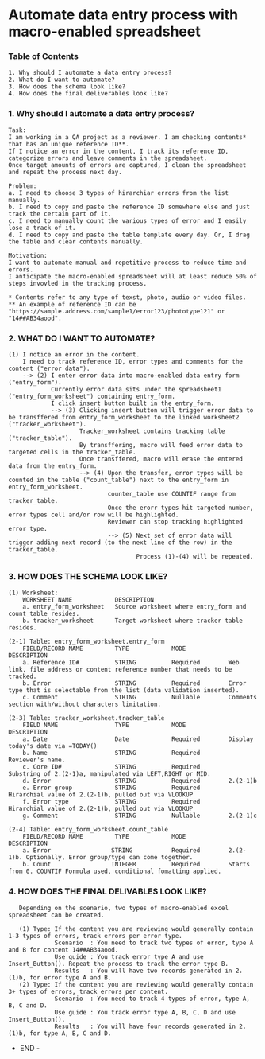 # Automate data entry process with macro-enabled spreadsheet
### Table of Contents
    1. Why should I automate a data entry process? 
    2. What do I want to automate? 
    3. How does the schema look like?
    4. How does the final deliverables look like? 


### 1. Why should I automate a data entry process? 
    Task:
    I am working in a QA project as a reviewer. I am checking contents* that has an unique reference ID**.
    If I notice an error in the content, I track its reference ID, categorize errors and leave comments in the spreadsheet.
    Once target amounts of errors are captured, I clean the spreadsheet and repeat the process next day.

    Problem:
    a. I need to choose 3 types of hirarchiar errors from the list manually.
    b. I need to copy and paste the reference ID somewhere else and just track the certain part of it.
    c. I need to manually count the various types of error and I easily lose a track of it.
    d. I need to copy and paste the table template every day. Or, I drag the table and clear contents manually.
   
    Motivation:
    I want to automate manual and repetitive process to reduce time and errors.
    I anticipate the macro-enabled spreadsheet will at least reduce 50% of steps invovled in the tracking process.
     
    * Contents refer to any type of texst, photo, audio or video files. 
    ** An example of reference ID can be "https://sample.address.com/sample1/error123/phototype121" or "14##AB34aood". 

### 2. WHAT DO I WANT TO AUTOMATE?
    (1) I notice an error in the content. 
        I need to track reference ID, error types and comments for the content ("error data"). 
        --> (2) I enter error data into macro-enabled data entry form ("entry_form"). 
                Currently error data sits under the spreadsheet1 ("entry_form_worksheet") containing entry_form. 
                I click insert button built in the entry_form. 
                --> (3) Clicking insert button will trigger error data to be transffered from entry_form_worksheet to the linked worksheet2 ("tracker_worksheet"). 
                        Tracker_worksheet contains tracking table ("tracker_table").
                        By transffering, macro will feed error data to targeted cells in the tracker_table.
                        Once transffered, macro will erase the entered data from the entry_form.
                        --> (4) Upon the transfer, error types will be counted in the table ("count_table") next to the entry_form in entry_form_worksheet.
                                counter_table use COUNTIF range from tracker_table. 
                                Once the erorr types hit targeted number, error types cell and/or row will be highlighted. 
                                Reviewer can stop tracking highlighted error type. 
                                --> (5) Next set of error data will trigger adding next record (to the next line of the row) in the tracker_table. 
                                        Process (1)-(4) will be repeated. 
                 
### 3. HOW DOES THE SCHEMA LOOK LIKE?
    (1) Worksheet:
        WORKSHEET NAME            DESCRIPTION 
        a. entry_form_worksheet   Source worksheet where entry_form and count_table resides.    
        b. tracker_worksheet      Target worksheet where tracker table resides.
      
    (2-1) Table: entry_form_worksheet.entry_form
        FIELD/RECORD NAME         TYPE            MODE            DESCRIPTION
        a. Reference ID#          STRING          Required        Web link, file address or content reference number that needs to be tracked.
        b. Error                  STRING          Required        Error type that is selectable from the list (data validation inserted).
        c. Comment                STRING          Nullable        Comments section with/without characters limitation.
            
    (2-3) Table: tracker_worksheet.tracker_table
        FIELD NAME                TYPE            MODE            DESCRIPTION
        a. Date                   Date            Required        Display today's date via =TODAY()
        b. Name                   STRING          Required        Reviewer's name. 
        c. Core ID#               STRING          Required        Substring of 2.(2-1)a, manipulated via LEFT,RIGHT or MID.
        d. Error                  STRING          Required        2.(2-1)b
        e. Error group            STRING          Required        Hirarchial value of 2.(2-1)b, pulled out via VLOOKUP 
        f. Error type             STRING          Required        Hirarchial value of 2.(2-1)b, pulled out via VLOOKUP  
        g. Comment                STRING          Nullable        2.(2-1)c
     
    (2-4) Table: entry_form_worksheet.count_table
        FIELD/RECORD NAME         TYPE            MODE            DESCRIPTION
        a. Error                 STRING           Required        2.(2-1)b. Optionally, Error group/type can come together.
        b. Count                 INTEGER          Required        Starts from 0. COUNTIF Formula used, conditional fomatting applied.

   
### 4. HOW DOES THE FINAL DELIVABLES LOOK LIKE?
       Depending on the scenario, two types of macro-enabled excel spreadsheet can be created.
      
       (1) Type: If the content you are reviewing would generally contain 1-3 types of errors, track errors per error type. 
                 Scenario  : You need to track two types of error, type A and B for content 14##AB34aood.
                 Use guide : You track error type A and use Insert_Button(). Repeat the process to track the error type B. 
                 Results   : You will have two records generated in 2.(1)b, for error type A and B.
       (2) Type: If the content you are reviewing would generally contain 3+ types of errors, track errors per content. 
                 Scenario  : You need to track 4 types of error, type A, B, C and D.
                 Use guide : You track error type A, B, C, D and use Insert_Button().
                 Results   : You will have four records generated in 2.(1)b, for type A, B, C and D.

- END - 

<!---
- Summary: Macro-enabled data entry form to simplify tracking process.
- Purpose: The goal of this project is to minimize the repetitive process of data entry and human errors associated with it. This project will streamline extraction of string values and pulling out hierarchical values using data entry form in macro-enabled Excel spreadsheet. The final deliverable will reduce at least 50% of the steps involved in the data entry process.
--->
